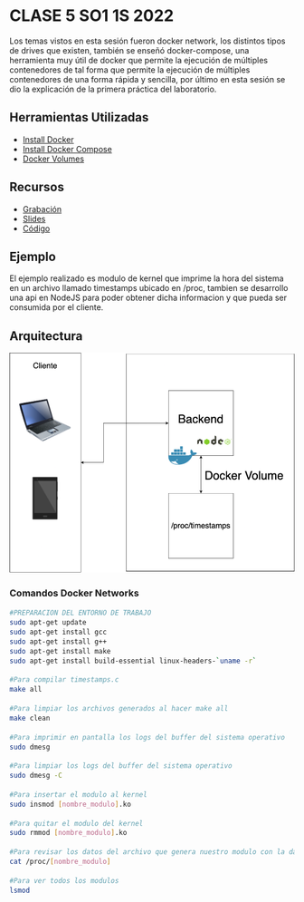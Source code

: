 # CLASE 5 SO1 1S 2022
Los temas vistos en esta sesión fueron docker network, los distintos tipos de drives que existen, también se enseñó docker-compose, una herramienta muy útil de docker que permite la ejecución de múltiples contenedores de tal forma que permite la ejecución de múltiples contenedores de una forma rápida y sencilla, por último en esta sesión se dio la explicación de la primera práctica del laboratorio.

## Herramientas Utilizadas
- [ Install Docker ](https://docs.docker.com/get-docker/)
- [ Install Docker Compose](https://docs.docker.com/compose/install/)
- [ Docker Volumes ](https://docs.docker.com/storage/volumes/)

## Recursos
- [ Grabación ](https://drive.google.com/file/d/1IFL6Q6qWfyiWBAYQs0RI30L6SUxiPL8X/view?usp=sharing)
- [ Slides ](/Slides)
- [ Código ](/Code)

## Ejemplo
El ejemplo realizado es modulo de kernel que imprime la hora del sistema en un archivo llamado timestamps ubicado en /proc, tambien se desarrollo una api en NodeJS para poder obtener dicha informacion y que pueda ser consumida por el cliente.

## Arquitectura 
![Alt text](Img/arquitectura.png)

### Comandos Docker Networks
```sh
#PREPARACION DEL ENTORNO DE TRABAJO
sudo apt-get update
sudo apt-get install gcc
sudo apt-get install g++
sudo apt-get install make
sudo apt-get install build-essential linux-headers-`uname -r`

#Para compilar timestamps.c
make all

#Para limpiar los archivos generados al hacer make all
make clean

#Para imprimir en pantalla los logs del buffer del sistema operativo
sudo dmesg

#Para limpiar los logs del buffer del sistema operativo
sudo dmesg -C

#Para insertar el modulo al kernel
sudo insmod [nombre_modulo].ko

#Para quitar el modulo del kernel
sudo rmmod [nombre_modulo].ko

#Para revisar los datos del archivo que genera nuestro modulo con la data 
cat /proc/[nombre_modulo]

#Para ver todos los modulos
lsmod
```
